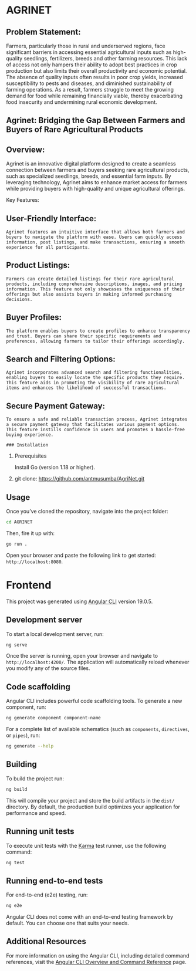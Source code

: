 # AGRINET

## Problem Statement:

Farmers, particularly those in rural and underserved regions, face significant barriers in accessing essential agricultural inputs such as high-quality seedlings, fertilizers, breeds and other farming resources. This lack of access not only hampers their ability to adopt best practices in crop production but also limits their overall productivity and economic potential. The absence of quality inputs often results in poor crop yields, increased susceptibility to pests and diseases, and diminished sustainability of farming operations. As a result, farmers struggle to meet the growing demand for food while remaining financially viable, thereby exacerbating food insecurity and undermining rural economic development.


 ## Agrinet: Bridging the Gap Between Farmers and Buyers of Rare Agricultural Products

 ## Overview:
Agrinet is an innovative digital platform designed to create a seamless connection between farmers and buyers seeking rare agricultural products, such as specialized seedlings, breeds, and essential farm inputs. By leveraging technology, Agrinet aims to enhance market access for farmers while providing buyers with high-quality and unique agricultural offerings.

 Key Features:

## User-Friendly Interface:
    Agrinet features an intuitive interface that allows both farmers and buyers to navigate the platform with ease. Users can quickly access information, post listings, and make transactions, ensuring a smooth experience for all participants.

## Product Listings:
    Farmers can create detailed listings for their rare agricultural products, including comprehensive descriptions, images, and pricing information. This feature not only showcases the uniqueness of their offerings but also assists buyers in making informed purchasing decisions.
## Buyer Profiles:
    The platform enables buyers to create profiles to enhance transparency and trust. Buyers can share their specific requirements and preferences, allowing farmers to tailor their offerings accordingly.

## Search and Filtering Options:
    Agrinet incorporates advanced search and filtering functionalities, enabling buyers to easily locate the specific products they require. This feature aids in promoting the visibility of rare agricultural items and enhances the likelihood of successful transactions.

## Secure Payment Gateway:
    To ensure a safe and reliable transaction process, Agrinet integrates a secure payment gateway that facilitates various payment options. This feature instills confidence in users and promotes a hassle-free buying experience.

    ### Installation
1. Prerequisites

    Install Go (version 1.18 or higher).


2. git clone: https://github.com/antmusumba/AgriNet.git


## Usage

Once you’ve cloned the repository, navigate into the project folder:

```bash
cd AGRINET
```

Then, fire it up with:

```bash
go run .
```

Open your browser and paste the following link to get started: `http://localhost:8080`. 

# Frontend

This project was generated using [Angular CLI](https://github.com/angular/angular-cli) version 19.0.5.

## Development server

To start a local development server, run:

```bash
ng serve
```

Once the server is running, open your browser and navigate to `http://localhost:4200/`. The application will automatically reload whenever you modify any of the source files.

## Code scaffolding

Angular CLI includes powerful code scaffolding tools. To generate a new component, run:

```bash
ng generate component component-name
```

For a complete list of available schematics (such as `components`, `directives`, or `pipes`), run:

```bash
ng generate --help
```

## Building

To build the project run:

```bash
ng build
```

This will compile your project and store the build artifacts in the `dist/` directory. By default, the production build optimizes your application for performance and speed.

## Running unit tests

To execute unit tests with the [Karma](https://karma-runner.github.io) test runner, use the following command:

```bash
ng test
```

## Running end-to-end tests

For end-to-end (e2e) testing, run:

```bash
ng e2e
```

Angular CLI does not come with an end-to-end testing framework by default. You can choose one that suits your needs.

## Additional Resources

For more information on using the Angular CLI, including detailed command references, visit the [Angular CLI Overview and Command Reference](https://angular.dev/tools/cli) page.
